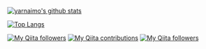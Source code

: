 [![yarnaimo's github stats](https://github-readme-stats.vercel.app/api?username=yarnaimo&count_private=true)](https://github.com/anuraghazra/github-readme-stats)

[![Top Langs](https://github-readme-stats.vercel.app/api/top-langs/?username=yarnaimo&layout=compact)](https://github.com/anuraghazra/github-readme-stats)

[![My Qiita followers](https://qiita-badge.apiapi.app/s/yarnaimo/posts.svg)](http://qiita.com/yarnaimo)
[![My Qiita contributions](https://qiita-badge.apiapi.app/s/yarnaimo/contributions.svg)](http://qiita.com/yarnaimo)
[![My Qiita followers](https://qiita-badge.apiapi.app/s/yarnaimo/followers.svg)](http://qiita.com/yarnaimo)
